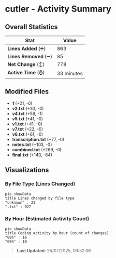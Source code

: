 # cutler - Activity Summary 

## Overall Statistics

| Stat                   | Value                                                             |
| ---------------------- | ----------------------------------------------------------------- |
| **Lines Added** (➕)   | 863                                          |
| **Lines Removed** (➖) | 85                                        |
| **Net Change** (↕)    | 778                |
| **Active Time** (⌚)   | 33 minutes |


## Modified Files
- **1** (+21, -0)
- **v2.txt** (+30, -0)
- **v4.txt** (+58, -1)
- **v5.txt** (+41, -0)
- **v1.txt** (+41, -0)
- **v7.txt** (+22, -0)
- **v6.txt** (+61, -0)
- **transcription.txt** (+77, -0)
- **notes.txt** (+103, -0)
- **combined.txt** (+269, -0)
- **final.txt** (+140, -84)

## Visualizations

### By File Type (Lines Changed)

```mermaid
pie showData
title Lines changed by file type
"unknown" : 21
".txt" : 927
```

### By Hour (Estimated Activity Count)

```mermaid
pie showData
title Coding activity by hour (count of changes)
"08h" : 16
"09h" : 10
```


> **Last Updated:** 25/07/2025, 09:52:06